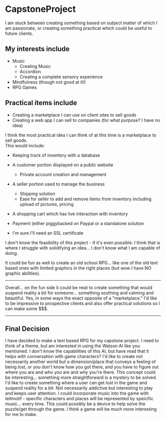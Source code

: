 # CapstoneProject

I am stuck between creating something based on subject matter of which I am passionate, or creating something practical which could be useful to future clients.

## My interests include

+ Music
  + Creating Music
  + Accordion
  + Creating a complete sensory experience
+ Mindfulness (though not good at it!)
+ RPG Games

## Practical items include

+ Creating a marketplace I can use on client sites to sell goods
+ Creating a web app I can sell to companies (for what purpose?  I have no idea)

I think the most practical idea I can think of at this time is a marketplace to sell goods.  
This would include:

+ Keeping track of inventory with a database
+ A customer portion displayed on a public website
  + Private account creation and management
+ A seller portion used to manage the business
  + Shipping solution
  + Ease for seller to add and remove items from inventory including upload of pictures, pricing
  
+ A shopping cart which has live interaction with inventory
+ Payment (either piggybacked on Paypal or a standalone solution
+ I'm sure I'll need an SSL certificate

I don't know the feasibility of this project - if it's even possible.  I think that is where I struggle with solidifying an idea... I don't know what I am capable of doing.

It could be fun as well to create an old school RPG... like one of the old text based ones with limited graphics in the right places (but wow I have NO graphic abilities).

---
Overall... on the fun side it could be neat to create something that would suspend reality a bit for someone... something soothing and calming and beautiful.  Yes, in some ways the exact opposite of a "marketplace."  I'd like to be impressive to prospective clients and also offer practical solutions so I can make some $$$.

---

## Final Decision

I have decided to make a text based RPG for my capstone project.  I need to think of a theme, but am interested in using the Watson AI like you mentioned.  I don't know the capabilities of this AI, but have read that it helps with conversation with game characters?  I'd like to create not necessarily another world but a
dimension/place that conveys a feeling of being lost, or you don't know how you got there, and you have to figure out where you are and who you are and why you're there.  This concept could be interesting... something more straightforward is a mystery to be solved.  I'd like to create something where a user can get lost in the game and suspend reality for a bit.  Not necessarily addictive but interesting to play and keeps user attention.  I could incorporate music into the game with leitmotif - specific characters and places will be represented by speicific music... every time.  This could possibly be a device to help solve the puzzle/get through the game.  I think a game will be much more interesting for me to make.